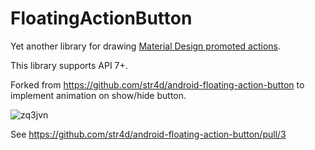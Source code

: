 FloatingActionButton
====================
Yet another library for drawing [Material Design promoted actions](http://www.google.com/design/spec/patterns/promoted-actions.html).

This library supports API 7+.

Forked from https://github.com/str4d/android-floating-action-button to implement animation on show/hide button.

![zq3jvn](https://cloud.githubusercontent.com/assets/1512341/9389541/1771ba06-4742-11e5-895e-41e315176e9e.gif)

See https://github.com/str4d/android-floating-action-button/pull/3
